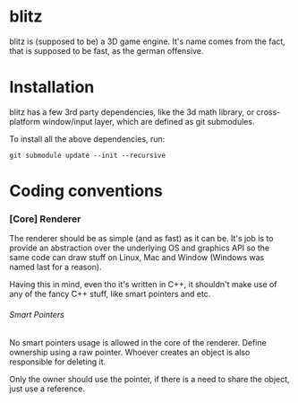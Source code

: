 # blitz
blitz is (supposed to be) a 3D game engine. It's name comes from the fact, that is supposed to be fast, as the german offensive.

# Installation
blitz has a few 3rd party dependencies, like the 3d math library, or cross-platform window/input layer, which are defined as git submodules.

To install all the above dependencies, run:
```
git submodule update --init --recursive
```

# Coding conventions

### [Core] Renderer

The renderer should be as simple (and as fast) as it can be. It's job is to provide
an abstraction over the underlying OS and graphics API so the same code can draw stuff on Linux, 
Mac and Window (Windows was named last for a reason).

Having this in mind, even tho it's written in C++, it shouldn't make use of any of 
the fancy C++ stuff, like smart pointers and etc.

###### Smart Pointers
No smart pointers usage is allowed in the core of the renderer.
Define ownership using a raw pointer. Whoever creates an object is also responsible
for deleting it.

Only the owner should use the pointer, if there is a need to share the object, just
use a reference.